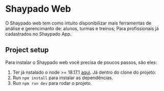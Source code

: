 # Shaypado Web 
O Shaypado web tem como intuito disponibilizar mais ferramentas de análise e gerencimanto de: alunos, turmas e treinos; Para profissionais já cadastrados no Shaypado App.

## Project setup
Para instalar o Shaypado web você precisa de poucos passos, são eles:

1. Ter já nstalado o node >= 18.17.1 [aqui](https://nodejs.org/).
Já dentro do clone do projeto:
2. Run `npm install` para instalar as dependências.
3. Run `npm run dev` para rodar o projeto.
